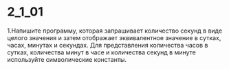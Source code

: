 # 2_1_01

1.Напишите программу, которая запрашивает количество секунд в виде целого
значения и затем отображает эквивалентное значение в сутках, часах, минутах и
секундах. Для представления количества часов в сутках, количества минут в часе и
количества секунд в минуте используйте символические константы.

